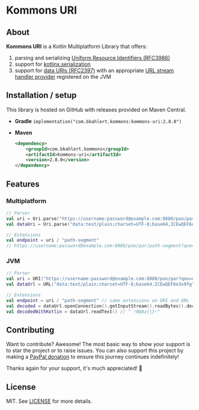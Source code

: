 # Kommons URI

## About

**Kommons URI** is a Kotlin Multiplatform Library that offers:

1. parsing and serializing [Uniform Resource Identifiers (RFC3986)](https://www.rfc-editor.org/rfc/rfc3986)
2. support for [kotlinx.serialization](https://github.com/Kotlin/kotlinx.serialization)
3. support for [data URIs (RFC2397)](https://www.rfc-editor.org/rfc/rfc2397) with an
   appropriate [URL stream handler provider](https://docs.oracle.com/javase/9/docs/api/java/net/spi/URLStreamHandlerProvider.html)
   registered on the JVM

## Installation / setup

This library is hosted on GitHub with releases provided on Maven Central.

* **Gradle** `implementation("com.bkahlert.kommons:kommons-uri:2.8.0")`

* **Maven**
  ```xml
  <dependency>
      <groupId>com.bkahlert.kommons</groupId>
      <artifactId>kommons-uri</artifactId>
      <version>2.8.0</version>
  </dependency>
  ```

## Features

### Multiplatform

```kotlin
// Parser
val uri = Uri.parse("https://username:password@example.com:8080/poo/par?qoo=qar&qaz#foo=far&faz")
val dataUri = Uri.parse("data:text/plain;charset=UTF-8;base64,ICEwQEF6e3x9fg")

// Extensions
val endpoint = uri / "path-segment"
// https://username:password@example.com:8080/poo/par/path-segment?qoo=qar&qaz#foo=far&faz
```

### JVM

```kotlin
// Parser
val uri = URI("https://username:password@example.com:8080/poo/par?qoo=qar&qaz#foo=far&faz")
val dataUrl = URL("data:text/plain;charset=UTF-8;base64,ICEwQEF6e3x9fg")

// Extensions
val endpoint = uri / "path-segment" // same extensions on URI and URL
val decoded = dataUrl.openConnection().getInputStream().readBytes().decodeToString() // " !0@Az{|}~"
val decodedWithKotlin = dataUrl.readText() // " !0@Az{|}~" 
```

## Contributing

Want to contribute?
Awesome!
The most basic way to show your support is to star the project or to raise issues.
You can also support this project by making a [PayPal donation](https://www.paypal.me/bkahlert) to ensure this journey continues indefinitely!

Thanks again for your support, it's much appreciated! :pray:

## License

MIT. See [LICENSE](../LICENSE) for more details.
